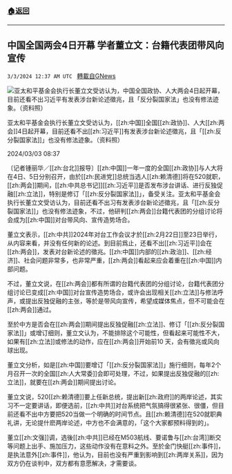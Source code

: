###  [:house:返回](README.md)
---


## 中国全国两会4日开幕 学者董立文：台籍代表团带风向宣传
`3/3/2024 12:37 AM UTC ` [轉載自GNews](https://gnews.org/articles/2360054)

![亚太和平基金会执行长董立文受访认为，中国全国政协、人大两会4日起开幕，目前还看不出习近平有发表涉台新论述徵兆，且「反分裂国家法」也没有修法迹象。（资料照）](https://img.ltn.com.tw/Upload/news/600/2024/03/03/4595603_1_1.jpg "亚太和平基金会执行长董立文受访认为，中国全国政协、人大两会4日起开幕，目前还看不出习近平有发表涉台新论述徵兆，且「反分裂国家法」也没有修法迹象。（资料照）")

亚太和平基金会执行长董立文受访认为，[[zh:中国]]全国[[zh:政协]]、人大[[zh:两会]]4日起开幕，目前还看不出[[zh:习近平]]有发表涉台新论述徵兆，且「[[zh:反分裂国家法]]」也没有修法迹象。（资料照）

2024/03/03 08:37

〔记者锺丽华／[[zh:台北]]报导〕[[zh:中国]]一年一度的全国[[zh:政协]]与人大将在4日、5日分别召开，由於[[zh:民进党]]总统当选人[[zh:赖清德]]将在520就职，[[zh:两会]]期间，[[zh:中共总书记]][[zh:习近平]]是否发布涉台讲话、进行反独促融[[zh:立法]]，特别是修订「[[zh:反分裂国家法]]」，备受关注。亚太和平基金会执行长董立文受访认为，目前还看不出习有发表涉台新论述徵兆，且「[[zh:反分裂国家法]]」也没有修法迹象，不过，他研判[[zh:两会]]台籍代表团的分组讨论将会成为[[zh:中国]]对台带风向、宣传造势场合。

董立文表示，[[zh:中共]]2024年对台工作会议才於[[zh:2月22日]]至23日举行，从内容来看，并没有任何新的论述。到目前爲止，还看不出[[zh:习近平]]会在[[zh:两会]]，发表对台新论述的徵兆。[[zh:中国]]内部的[[zh:政治]]、[[zh:经济]]、社会问题非常多，也非常严重，[[zh:两会]]看起来应会着重在[[zh:中国]]内部问题。

不过，董立文说，在[[zh:两会]]都有所谓的台籍代表团的分组讨论，台籍代表团分组讨论已变成[[zh:中国]]对台宣传造势场合，或许会出现相关[[zh:立法]]与修法呼声，或提出反独促融的主张，等於是带风向宣传，希望成媒体焦点，但不可能会在[[zh:两会]]通过。

至於中方是否会在[[zh:两会]]期间提出反独促融[[zh:立法]]、修订「[[zh:反分裂国家法]]」或增订细则，董立文认为，不能排除这个可能性，但看起来可能性不大，如果有[[zh:立法]]或修法的动作，应在[[zh:两会]]开始前10 天，会有徵兆或风向球出现。

董立文分析，如是[[zh:中国]]要增订「[[zh:反分裂国家法]]」施行细则，每年2个月召开一次的全国[[zh:人大常委]]会即可处理，不过，如果提出反独促融的[[zh:立法]]，就要在[[zh:两会]]期间提出讨论。

董立文说，520[[zh:赖清德]]要上任新总统，提出新[[zh:政府]]的两岸论述，其实习不一定要讲话，即便选前，[[zh:中共]]对台系统把气氛搞得很紧张、很僵，但目前还看不出中方要把520当做一个明确的时间节点。且[[zh:赖清德]]在520就职典礼讲，无论提什麽两岸论述，中方也不会满意的，「这个大家都预料得到的」。

董立[[zh:文强]]调，选後[[zh:中共]]已经在M503航线、要诺鲁与[[zh:台湾]]断交等问题上出手、施加压力，这些动作没有在意料之外。至於金门快艇[[zh:事件]]，是执法意外[[zh:事件]]，他认为，目前也没有严重到影响到[[zh:两岸关系]]，因为双方仍在谈判中，双方都有意愿解决，才需要谈。
